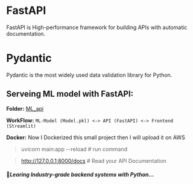 # FastAPI 
FastAPI is High-performance framework for building APIs with automatic documentation.


# Pydantic
Pydantic is the most widely used data validation library for Python.


## Serveing ML model with FastAPI:
**Folder:** [ML_api](backendAPI/ML_api)

**WorkFlow:** `ML-Model (Model.pkl) <-> API (FastAPI) <-> Frontend (Streamlit)`

**Docker:** Now I Dockerized this small project then I will upload it on AWS 


> uvicorn main:app --reload  # run command

> http://127.0.0.1:8000/docs  # Read your API Documentation


#### 🎯*Learing Industry-grade backend systems with Python...*